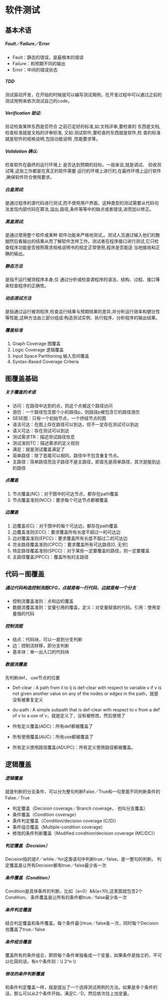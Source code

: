 # 软件测试

## 基本术语
##### Fault／Failure／Error
* Fault：静态的错误，是最根本的错误
* Failure：和预期不同的输出
* Error：中间的错误状态

##### TDD
测试驱动开发，在开始的时候就可以编写测试用例，在开发过程中可以通过之前的测试用例来依次测试自己的code。

##### Verification 验证:
验证检查某样东西是否符合 之前已定好的标准,如:文档评审,要检查的 东西是文档,检查标准就是文档的评审标准, 又如:测试软件,要检查的东西就是软件,检 查的标准就是软件的规格说明,包括功能说明 ,性能要求等。

##### Validation 确认:
检查软件在最终的运行环境上 是否达到预期的目标。一般来说,就是调试、 验收测试等,这些工作都是在真正的软件需要 运行的环境上进行的,在最终环境上运行软件 ,确保软件符合使用要求。

##### 白盒测试:
是通过程序的源代码进行测试,而不使用用户界面。这种类型的测试需要从代码句法发现内部代码在算法,溢出,路径,条件等等中的缺点或者错误,进而加以修正。

##### 黑盒测试:
是通过使用整个软件或某种 软件功能来严格地测试,。测试人员通过输入他们的数据然后看输出的结果从而了解软件怎样工作。测试者在程序接口进行测试,它只检查程序功能是否按照需求规格说明书的规定正常使用,程序是否能适 当地接收和正确的输出。

##### 静态方法
是指不运行被测程序本身,仅 通过分析或检查源程序的语法、结构、过程、接口等来检查程序的正确性。

##### 动态测试方法
是指通过运行被测程序,检查运行结果与预期结果的差异,并分析运行效率和健壮性等性能,这种方法由三部分组成:构造测试实例、执行程序、分析程序的输出结果。

##### 覆盖标准
1. Graph Coverage 图覆盖2. Logic Coverage 逻辑覆盖3. Input Space Partitioning 输入空间覆盖4. Syntax-Based Coverage Criteria


## 图覆盖基础

##### 关于覆盖的术语
* 访问：在路径中达到的点，则这个点被这个路径访问
* 游历：一个路径包含那个小的路径p，则路径p被包含它的路径游历
* SESE图：只有一个初始节点，一个终结节点的图
* 语法可达：在图上存在路径可以到达，但不一定存在测试可以到达
* 语义可达：存在测试可以到达
* 测试需求TR：描述测试路径信息
* 测试准则TC：描述需求的定义规则
* 满足：就是测试覆盖满足了
* 简单路径：除了首尾可以相同，路径中不包含重复节点。
* 主路径：简单路径而且子路径不是主路径，即首先是简单路径，其次是能到达的路径

##### 点覆盖
1. 节点覆盖(NC)：对于图中的可达节点，都存在path覆盖
2. 节点覆盖准则(NCC)：要求每个可达节点都被覆盖

##### 边覆盖
1. 边覆盖(EC)：对于图中的每个可达边，都存在path覆盖
2. 边覆盖准则(ECC)：要求覆盖所有长度不超过一的可达边
3. 边对覆盖准则(EPCC)：要求覆盖所有长度不超过二的可达边
4. 完全路径覆盖准则(CPCC)：要求覆盖所有可达路径[0, 无穷]
5. 特定路径覆盖准则(SPCC)：对于某些一定要覆盖的路径，则一定要覆盖
6. 主路径覆盖(PPCC)：覆盖所有的主路径


## 代码－图覆盖

##### 通过代码构造控制流图CFG，点就是每一行代码，边就是每一个分支
* 控制流覆盖准则：点和边的覆盖
* 数据流覆盖准则：变量引用的覆盖，定义：对变量赋值的代码。引用：使用变量值的代码

##### 控制流图
* 结点：代码块，可以一直到分支判断
* 边：控制流转移，即分支判断
* 基本块：单一出入口的代码块

##### 数据流覆盖
先判断def， use节点的位置

* Def-clear : A path from li to lj is def-clear with respect to variable v if v is not given another value on any of the nodes or edges in the path，就是没有被重复定义
* du-path : A simple subpath that is def-clear with respect to v from a def of v to a use of v，就是定义了，没有被修改，然后使用了

* 所有定义覆盖(ADC)：所有def都被覆盖了
* 所有使用覆盖(AUC)：所有use都被覆盖了
* 所有定义使用路径覆盖(ADUPC)：所有定义使用路径都被覆盖。


## 逻辑覆盖

##### 逻辑覆盖
就是判断的分支条件，可以分为整句判断False／True和一句里面不同判断条件的False／True

* 判定覆盖（Decision coverage／Branch coverage， 也叫分支覆盖）
* 条件覆盖（Condition coverage）
* 条件判定覆盖（Condition/decision coverage (C/D)）
* 条件组合覆盖（Multiple-condition coverage）
* 修改的条件判断覆盖（Modified condition/decision coverage (MC/DC)）

##### 判定覆盖（Decision）
Decision指的是if／while／for这类语句中判断true／false。是一整句的判断。
判定覆盖是让所有Decision都有true／false最少各一次

##### 条件覆盖（Condition）
Condition是具体条件的判断，比如（a>0）&&(a<10),这里面就包含2个Condition。
条件覆盖是让所有的条件都true／false最少各一次

##### 条件判定覆盖
结合判定覆盖和条件覆盖，每个条件最少true／false各一次，同时每个Decision也覆盖了true／false

##### 条件组合覆盖
覆盖所有的条件组合，即把每个条件单独看成一个变量，如果条件是独立的，不可以化简的话，有n个条件则：\\( 2^n \\)

##### 修改的条件判断覆盖
和条件判定覆盖一样，就是提出了一个选择测试用例的方法。如果是多个条件的话，那么可以从2个条件开始，满足C／D，然后依次往上加变量。

